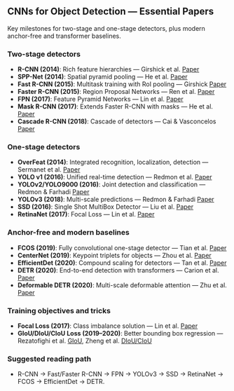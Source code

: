 ## CNNs for Object Detection — Essential Papers

Key milestones for two-stage and one-stage detectors, plus modern anchor-free and transformer baselines.

### Two-stage detectors
- **R-CNN (2014)**: Rich feature hierarchies — Girshick et al. [Paper](https://arxiv.org/abs/1311.2524)
- **SPP-Net (2014)**: Spatial pyramid pooling — He et al. [Paper](https://arxiv.org/abs/1406.4729)
- **Fast R-CNN (2015)**: Multitask training with RoI pooling — Girshick [Paper](https://arxiv.org/abs/1504.08083)
- **Faster R-CNN (2015)**: Region Proposal Networks — Ren et al. [Paper](https://arxiv.org/abs/1506.01497)
- **FPN (2017)**: Feature Pyramid Networks — Lin et al. [Paper](https://arxiv.org/abs/1612.03144)
- **Mask R-CNN (2017)**: Extends Faster R-CNN with masks — He et al. [Paper](https://arxiv.org/abs/1703.06870)
- **Cascade R-CNN (2018)**: Cascade of detectors — Cai & Vasconcelos [Paper](https://arxiv.org/abs/1712.00726)

### One-stage detectors
- **OverFeat (2014)**: Integrated recognition, localization, detection — Sermanet et al. [Paper](https://arxiv.org/abs/1312.6229)
- **YOLO v1 (2016)**: Unified real-time detection — Redmon et al. [Paper](https://arxiv.org/abs/1506.02640)
- **YOLOv2/YOLO9000 (2016)**: Joint detection and classification — Redmon & Farhadi [Paper](https://arxiv.org/abs/1612.08242)
- **YOLOv3 (2018)**: Multi-scale predictions — Redmon & Farhadi [Paper](https://arxiv.org/abs/1804.02767)
- **SSD (2016)**: Single Shot MultiBox Detector — Liu et al. [Paper](https://arxiv.org/abs/1512.02325)
- **RetinaNet (2017)**: Focal Loss — Lin et al. [Paper](https://arxiv.org/abs/1708.02002)

### Anchor-free and modern baselines
- **FCOS (2019)**: Fully convolutional one-stage detector — Tian et al. [Paper](https://arxiv.org/abs/1904.01355)
- **CenterNet (2019)**: Keypoint triplets for objects — Zhou et al. [Paper](https://arxiv.org/abs/1904.07850)
- **EfficientDet (2020)**: Compound scaling for detectors — Tan et al. [Paper](https://arxiv.org/abs/1911.09070)
- **DETR (2020)**: End-to-end detection with transformers — Carion et al. [Paper](https://arxiv.org/abs/2005.12872)
- **Deformable DETR (2020)**: Multi-scale deformable attention — Zhu et al. [Paper](https://arxiv.org/abs/2010.04159)

### Training objectives and tricks
- **Focal Loss (2017)**: Class imbalance solution — Lin et al. [Paper](https://arxiv.org/abs/1708.02002)
- **GIoU/DIoU/CIoU Loss (2019–2020)**: Better bounding box regression — Rezatofighi et al. [GIoU](https://arxiv.org/abs/1902.09630), Zheng et al. [DIoU/CIoU](https://arxiv.org/abs/1911.08287)

### Suggested reading path
- R-CNN → Fast/Faster R-CNN → FPN → YOLOv3 → SSD → RetinaNet → FCOS → EfficientDet → DETR.



